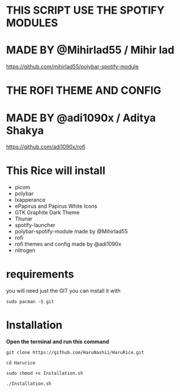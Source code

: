 # THIS SCRIPT USE THE SPOTIFY MODULES 
# MADE BY @Mihirlad55 / Mihir lad

https://github.com/mihirlad55/polybar-spotify-module

# THE ROFI THEME AND CONFIG 
# MADE BY @adi1090x / Aditya Shakya

https://github.com/adi1090x/rofi


# This Rice will install

- picom
- polybar
- lxapperance
- ePapirus and Papirus White Icons
- GTK Graphite Dark Theme
- Thunar
- spotify-launcher
- polybar-spotify-module made by @Mihirlad55
- rofi
- rofi themes and config made by @adi1090x
- nitrogen

# requirements

you will need just the GIT
you can install it with

```sudo pacman -S git```




# Installation

**Open the terminal and run this command**


```git clone https://github.com/HaruNashii/HaruRice.git```

```cd Harurice```

```sudo chmod +x Installation.sh```

```./Installation.sh```


